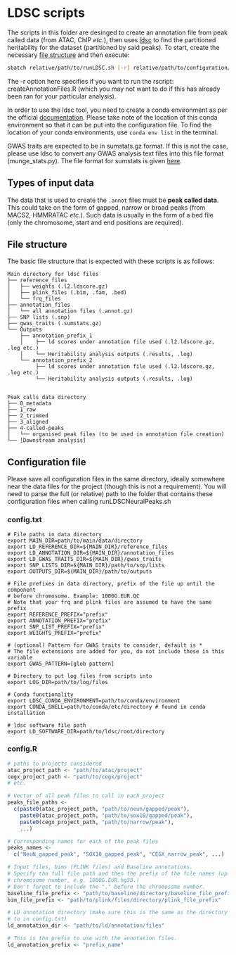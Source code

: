 # LDSC scripts

The scripts in this folder are desinged to create an annotation file from peak called data (from ATAC, ChIP *etc.*), then uses [ldsc](https://github.com/bulik/ldsc) to find the partitioned heritability for the dataset (partitioned by said peaks). To start, create the necessary [file structure](#file-structure) and then execute:

```bash
sbatch relative/path/to/runLDSC.sh [-r] relative/path/to/configuration/directory
```

The -r option here specifies if you want to run the rscript: createAnnotationFiles.R (which you may not want to do if this has already been ran for your particular analysis).

In order to use the ldsc tool, you need to create a conda environment as per the official [documentation](https://github.com/bulik/ldsc?tab=readme-ov-file#getting-started). Please take note of the location of this conda environment so that it can be put into the configuration file. To find the location of your conda environments, use `conda env list` in the terminal.

GWAS traits are expected to be in sumstats.gz format. If this is not the case, please use ldsc to convert any GWAS analysis text files into this file format (munge_stats.py). The file format for sumstats is given [here](https://github.com/bulik/ldsc/wiki/Summary-Statistics-File-Format).

## Types of input data

The data that is used to create the `.annot` files must be **peak called data**. This could take on the form of gapped, narrow or broad peaks (from MACS2, HMMRATAC *etc.*). Such data is usually in the form of a bed file (only the chromosome, start and end positions are required).

## File structure
The basic file structure that is expected with these scripts is as follows:
```text
Main directory for ldsc files
├── reference_files
│   ├── weights (.l2.ldscore.gz)
│   ├── plink_files (.bim, .fam, .bed)
│   └── frq_files
├── annotation_files
│   └── all annotation files (.annot.gz)
├── SNP lists (.snp)
├── gwas_traits (.sumstats.gz)
└── Outputs
    ├── annotation_prefix_1
    │    ├── ld scores under annotation file used (.l2.ldscore.gz, .log etc.)
    │    └── Heritability analysis outputs (.results, .log)
    └── annotation_prefix_2
         ├── ld scores under annotation file used (.l2.ldscore.gz, .log etc.)
         └── Heritability analysis outputs (.results, .log)


Peak calls data directory
├── 0_metadata
├── 1_raw
├── 2_trimmed
├── 3_aligned
├── 4-called-peaks
│   └── organised peak files (to be used in annotation file creation)
└── [Downstream analysis]
```

## Configuration file

Please save all configuration files in the same directory, ideally somewhere near the data files for the project (though this is not a requirement).
You will need to parse the full (or relative) path to the folder that contains these configuration files when calling runLDSCNeuralPeaks.sh

### config.txt
```text
# File paths in data directory
export MAIN_DIR=path/to/main/data/directory
export LD_REFERENCE_DIR=${MAIN_DIR}/reference_files
export LD_ANNOTATION_DIR=${MAIN_DIR}/annotation_files
export LD_GWAS_TRAITS_DIR=${MAIN_DIR}/gwas_traits
export SNP_LISTS_DIR=${MAIN_DIR}/path/to/snp/lists
export OUTPUTS_DIR=${MAIN_DIR}/path/to/outputs

# File prefixes in data directory, prefix of the file up until the component
# before chromosome. Example: 1000G.EUR.QC
# Note that your frq and plink files are assumed to have the same prefix
export REFERENCE_PREFIX="prefix"
export ANNOTATION_PREFIX="prefix"
export SNP_LIST_PREFIX="prefix"
export WEIGHTS_PREFIX="prefix"

# (optional) Pattern for GWAS traits to consider, default is *
# The file extensions are added for you, do not include these in this variable
export GWAS_PATTERN=[glob pattern]

# Directory to put log files from scripts into
export LOG_DIR=path/to/log/files

# Conda functionality
export LDSC_CONDA_ENVIRONMENT=path/to/conda/environment
export CONDA_SHELL=path/to/conda/etc/directory # found in conda installation

# ldsc software file path
export LD_SOFTWARE_DIR=path/to/ldsc/root/directory
```

### config.R

```R
# paths to projects considered
atac_project_path <- "path/to/atac/project"
cegx_project_path <- "path/to/cegx/project"
# etc.

# Vector of all peak files to call in each project
peaks_file_paths <-
  c(paste0(atac_project_path, "path/to/neun/gapped/peak"),
    paste0(atac_project_path, "path/to/sox10/gapped/peak"),
    paste0(cegx_project_path, "path/to/narrow/peak"),
    ...)

# Corresponding names for each of the peak files
peaks_names <-
  c("NeuN_gapped_peak", "SOX10_gapped_peak", "CEGX_narrow_peak", ...)

# Input files, bims (PLINK files) and Baseline annotations.
# Specify the full file path and then the prefix of the file names (up to the 
# chromosome number, e.g. 1000G.EUR.hg38.)
# Don't forget to include the "." before the chromosome number.
baseline_file_prefix <- "path/to/baseline/directory/baseline_file_prefix"
bim_file_prefix <- "path/to/plink/files/directory/plink_file_prefix"

# LD annotation directory (make sure this is the same as the directory pointed
# to in config.txt)
ld_annotation_dir <- "path/to/ld/annotation/files"

# This is the prefix to use with the annotation files.
ld_annotation_prefix <- "prefix_name"
```